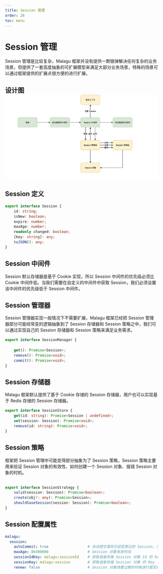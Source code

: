 ```yaml
---
title: Session 管理
order: 26
toc: menu
---
```


# Session 管理

Session 管理是比较复杂，Malagu 框架并没有提供一颗银弹解决任何复杂的业务场景，但提供了一套高度抽象的可扩展模型来满足大部分业务场景，特殊的场景可以通过框架提供的扩展点很方便的进行扩展。


## 设计图![Session 设计.svg](../../public/images/session.png)


## Session 定义


```typescript
export interface Session {
    id: string;
    isNew: boolean;
    expire: number;
    maxAge: number;
    readonly changed: boolean;
    [key: string]: any;
    toJSON(): any;
}
```


## Session 中间件


Session 默认存储器是基于 Cookie 实现，所以 Session 中间件的优先级必须比 Cookie 中间件低。当我们需要在自定义的中间件中获取 Session，我们必须设置该中间件的优先级低于 Session 中间件。


## Session 管理器


Session 管理器实现一般情况下不需要扩展，Malagu 框架已经把 Session 管理器部分可能经常变的逻辑抽象到了 Session 存储器和 Session 策略之中，我们可以通过实现自己的 Session 存储器和 Session 策略来满足业务需求。


```typescript
export interface SessionManager {

    get(): Promise<Session>;
    remove(): Promise<void>;
    commit(): Promise<void>;
}
```


## Session 存储器


Malagu 框架默认提供了基于 Cookie 存储的 Session 存储器，用户也可以实现基于 Redis 存储的 Session 存储器。


```typescript
export interface SessionStore {
    get(id: string): Promise<Session | undefined>;
    set(session: Session): Promise<void>;
    remove(id: string): Promise<void>;
}
```


## Session 策略


框架把 Session 管理中可能变得部分抽象为了 Session 策略，Session 策略主要用来验证 Session 对象的有效性、如何创建一个 Session 对象、报错 Session 对象的时机。


```typescript

export interface SessionStrategy {
    valid(session: Session): Promise<boolean>;
    create(obj?: any): Promise<Session>;
    shouldSaveSession(session: Session): Promise<boolean>;
}
```


## Session 配置属性


```yaml
malagu: 
  session: 
    autoCommit: true                  # 自动提交保存已经变更过的 Session，为 false，则需要手动提交
    maxAge: 86400000                  # Session 对象有效时间
    sessionIdKey: malagu:sessionId    # 获取或者存储 Session 对象 Id 的 Key
    sessionKey: malagu:session        # 获取或者存储 Session 对象 的 Key
    renew: false                      # Session 对象快要过期的时候进行是否应该保存
```


